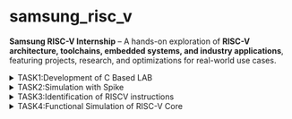 # samsung_risc_v
**Samsung RISC-V Internship** – A hands-on exploration of **RISC-V architecture, toolchains, embedded systems, and industry applications**, featuring projects, research, and optimizations for real-world use cases. 
<details>
  <summary>TASK1:Development of C Based LAB</summary>
  <img src="task1/cprogram.png"/>
  <img src="task1/cprogram_output.png"/>
  <img src="task1/riscv_deassembliied text.png"/>
   <img src="task1/riscv_instructions.png"/>
   <img src="task1/riscv_main section.png"/>
   <img src="task1/riscv_open.png"/>
</details>
<details>
  <summary>TASK2:Simulation with Spike</summary>
  <img src="task2/c to riscv.png"/>
   <img src="task2/change of values.png"/>
   <img src="task2/cprogram primeornot.png"/>
   <img src="debug.png"/>
<img src="task2/instruction before 100b0.png"/>
<img src="task2/new command.png"/>
<img src="task2/object dump of 1to5.png"/>
<img src="task2/object dump of primeornot.png"/>
<img src="task2/spike.png"/>
</details>
<details>
  <summary>TASK3:Identification of RISCV instructions</summary>
  <img src="task3/object dump of primeornot.png"/>
<summary># RISC-V Assembly Instructions Breakdown

## 1. auipc a5, 0xfffff
- **Instruction Type:** U-type
- **Opcode:** 0010111 (AUIPC)
- **rd:** a5 (x15) = 01111
- **imm[31:12]:** 0xfffff = 11111111111111111111
- **Binary Encoding:** 11111111111111111111 01111 0010111
- **Hex Representation:** `0xfff00797`

---

## 2. addi a5, a5, -216
- **Instruction Type:** I-type
- **Opcode:** 0010011 (ADDI)
- **funct3:** 000
- **rs1:** a5 (x15) = 01111
- **rd:** a5 (x15) = 01111
- **imm[11:0]:** -216 = 0xFF28 = 1111111100101000
- **Binary Encoding:** 111111110010 01111 000 01111 0010011
- **Hex Representation:** `0x25878793`

---

## 3. beqz a5, 100c8
- **Instruction Type:** B-type
- **Opcode:** 1100011 (BEQ)
- **funct3:** 000
- **rs1:** a5 (x15) = 01111
- **rs2:** x0 = 00000
- **imm[12|10:5|4:1|11]:** 000000000100
- **Binary Encoding:** 0000000 01111 00000 000 0010 1100011
- **Hex Representation:** `0x00078063`

---

## 4. ret (Equivalent to jalr x0, ra, 0)
- **Instruction Type:** I-type
- **Opcode:** 1100111 (JALR)
- **funct3:** 000
- **rs1:** ra (x1) = 00001
- **rd:** x0 = 00000
- **imm[11:0]:** 000000000000
- **Binary Encoding:** 000000000000 00001 000 00000 1100111
- **Hex Representation:** `0x00008067`

---

## 5. auipc gp, 0x1
- **Instruction Type:** U-type
- **Binary Encoding:** 00000000000000000001 00110 0010111
- **Hex Representation:** `0x00010197`

---

## 6. addi gp, gp, -1208
- **Instruction Type:** I-type
- **Binary Encoding:** 111011001000 00110 000 00110 0010011
- **Hex Representation:** `0xb4181913`

---

## 7. addi a0, gp, 1898
- **Instruction Type:** I-type
- **Binary Encoding:** 011101011010 00110 000 01000 0010011
- **Hex Representation:** `0x76418513`

---

## 8. auipc a2, 0x1
- **Instruction Type:** U-type
- **Binary Encoding:** 00000000000000000001 00110 0010111
- **Hex Representation:** `0x00001617`

---

## 9. addi a2, a2, 968
- **Instruction Type:** I-type
- **Binary Encoding:** 000011110000 00110 000 00110 0010011
- **Hex Representation:** `0x24d60613`

---

## 10. sub a2, a2, a0
- **Instruction Type:** R-type
- **Opcode:** 0110011 (SUB)
- **funct7:** 0100000
- **rs1:** a2 (x12) = 01100
- **rs2:** a0 (x10) = 01000
- **rd:** a2 (x12) = 01100
- **Binary Encoding:** 0100000 01000 01100 000 01100 0110011
- **Hex Representation:** `0x40a60633`

---

## 11. auipc ra, 0x0
- **Instruction Type:** U-type
- **Binary Encoding:** 00000000000000000000 00001 0010111
- **Hex Representation:** `0x00000097`

---

## 12. jalr ra, 104(ra)
- **Instruction Type:** I-type
- **Binary Encoding:** 000001101000 00001 000 00001 1100111
- **Hex Representation:** `0x104080e7`

---

## 13. jal ra, 10348 <atexit>
- **Instruction Type:** J-type
- **Opcode:** 1101111 (JAL)
- **rd:** ra (x1) = 00001
- **imm[20|10:1|11|19:12]:** 00100000000000000010
- **Binary Encoding:** 00100000000000000010 00001 1101111
- **Hex Representation:** `0x254000ef`

---

## 14. jal ra, 10330 <__libc_init_array>
- **Instruction Type:** J-type
- **Binary Encoding:** 00100000000000000000 00001 1101111
- **Hex Representation:** `0x240000ef`

---

## 15. lw t0, 0(sp)
- **Instruction Type:** I-type
- **Opcode:** 0000011 (LW)
- **funct3:** 010
- **rs1:** sp (x2) = 00010
- **rd:** t0 (x5) = 00101
- **imm[11:0]:** 000000000000
- **Binary Encoding:** 000000000000 00010 010 00101 0000011
- **Hex Representation:** `0x00012283`

---

## Final Output Summary:
| Instruction | Instruction Type | Hex Representation |
|-------------|----------------|--------------------|
| auipc a5, 0xfffff | U-type | `0xfff00797` |
| addi a5, a5, -216 | I-type | `0x25878793` |
| beqz a5, 100c8 | B-type | `0x00078063` |
| ret | I-type | `0x00008067` |
| auipc gp, 0x1 | U-type | `0x00010197` |
| addi gp, gp, -1208 | I-type | `0xb4181913` |
| addi a0, gp, 1898 | I-type | `0x76418513` |
| auipc a2, 0x1 | U-type | `0x00001617` |
| addi a2, a2, 968 | I-type | `0x24d60613` |
| sub a2, a2, a0 | R-type | `0x40a60633` |
| auipc ra, 0x0 | U-type | `0x00000097` |
| jalr ra, 104(ra) | I-type | `0x104080e7` |
| jal ra, 10348 | J-type | `0x254000ef` |
| jal ra, 10330 | J-type | `0x240000ef` |
| lw t0, 0(sp) | I-type | `0x00012283` |
</details>
<details>
<summary>TASK4:Functional Simulation of RISC-V Core</summary>
</summary>
<br>
Steps to perform functional simulation of RISCV

1. Download Files:
Download the code from the reference github repo.

2. Set Up Simulation Environment:
Install iverlog using commands:

        sudo apt install iverilog
        sudo apt install gtkwave

3. To run and simulate the verilog code, enter the following command:

        iverilog -o iiitb_rv32i iiitb_rv32i.v iiitb_rv32i_tb.v
        ./iiitb_rv32i

4. To see the simulation waveform in GTKWave, enter the following command:

        gtkwave iiitb_rv32i.vcd
   
   <img src="task4/Add.png">
 <img src="task4/Add1.png">
 <img src="task4/And.png">
 <img src="task4/Beq.png">
 <img src="task4/Sub.png">
 <img src="task4/bne.png">
 <img src="task4/gtkwave_installation.png">
 <img src="task4/instructions.png">
 <img src="task4/iverilog installation.png">
 <img src="task4/or.png">
 <img src="task4/slt.png">
 <img src="task4/terminal.png">
 <img src="task4/waveform.png">
 <img src="task4/xor.png">

 <details>
<summary>TASK5:Project implementation </summary>
<img src="task5/circuit.png"/>
Code :
#include <ch32v00x.h>  // Include CH32V003 hardware headers
#include <system_ch32v00x.h>

#define RED_LED GPIO_Pin_0    // PC0 - Red LED
#define YELLOW_LED GPIO_Pin_1 // PC1 - Yellow LED
#define GREEN_LED GPIO_Pin_2  // PC2 - Green LED
#define BUZZER GPIO_Pin_3     // PC3 - Buzzer

void delay_ms(uint32_t ms) {
    for (volatile uint32_t i = 0; i < ms * 8000; i++) {
        __NOP();  // No Operation (ensures delay)
    }
}

void TrafficLight_Init() {
    RCC_APB2PeriphClockCmd(RCC_APB2Periph_GPIOC, ENABLE);  // Enable GPIOC clock

    GPIO_InitTypeDef GPIO_InitStruct;
    GPIO_InitStruct.GPIO_Pin = RED_LED | YELLOW_LED | GREEN_LED | BUZZER;
    GPIO_InitStruct.GPIO_Mode = GPIO_Mode_Out_PP;  // Push-Pull Output
    GPIO_InitStruct.GPIO_Speed = GPIO_Speed_10MHz;
    GPIO_Init(GPIOC, &GPIO_InitStruct);
}

void beep_buzzer(uint32_t duration) {
    GPIO_SetBits(GPIOC, BUZZER);
    delay_ms(duration);
    GPIO_ResetBits(GPIOC, BUZZER);
    delay_ms(200);
}

void TrafficLight_Run() {
    while (1) {
        // RED ON, YELLOW & GREEN OFF (STOP)
        GPIO_SetBits(GPIOC, RED_LED);
        GPIO_ResetBits(GPIOC, YELLOW_LED | GREEN_LED | BUZZER);
        delay_ms(5000); // Wait 5 seconds

        // YELLOW ON, BUZZER BEEPS, RED & GREEN OFF (READY)
        GPIO_SetBits(GPIOC, YELLOW_LED);
        GPIO_ResetBits(GPIOC, RED_LED | GREEN_LED);
        for (int i = 0; i < 3; i++) {  // Beep 3 times
            beep_buzzer(500);
        }
        delay_ms(2000); // Wait 2 seconds

        // GREEN ON, RED & YELLOW OFF (GO)
        GPIO_SetBits(GPIOC, GREEN_LED);
        GPIO_ResetBits(GPIOC, RED_LED | YELLOW_LED | BUZZER);
        delay_ms(5000); // Wait 5 seconds
    }
}

int main(void) {
    SystemInit();  // Initialize system clock
    TrafficLight_Init();  // Initialize GPIOs
    TrafficLight_Run();  // Run Traffic Light System

    while (1);  // Keep running
}
</details>
<details>
  <summary>TASK6:Project demonstration</summary>
  Vedio :

</details>

  
